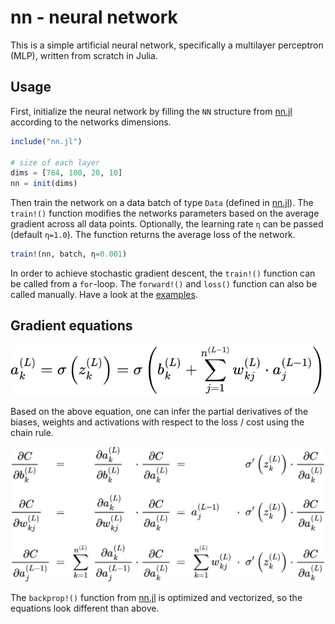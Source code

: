 # nn - neural network

This is a simple artificial neural network, specifically a multilayer
perceptron (MLP), written from scratch in Julia.

## Usage

First, initialize the neural network by filling the `NN` structure from
[nn.jl][1] according to the networks dimensions.

```julia
include("nn.jl")

# size of each layer
dims = [784, 100, 20, 10]
nn = init(dims)
```

Then train the network on a data batch of type `Data` (defined in
[nn.jl][1]). The `train!()` function modifies the networks
parameters based on the average gradient across all data points.
Optionally, the learning rate `η` can be passed (default `η=1.0`). The
function returns the average loss of the network.

```julia
train!(nn, batch, η=0.001)
```

In order to achieve stochastic gradient descent, the `train!()` function
can be called from a `for`-loop. The `forward!()` and `loss()` function
can also be called manually. Have a look at the [examples][2].

## Gradient equations

<picture>
  <source media="(prefers-color-scheme: light)" srcset="./images/forward.svg">
  <source media="(prefers-color-scheme: dark)" srcset="./images/forward_inv.svg">
  <img alt="forward propagation equation" src="./images/forward.svg">
</picture>

Based on the above equation, one can infer the partial derivatives of
the biases, weights and activations with respect to the loss / cost
using the chain rule.

<picture>
  <source media="(prefers-color-scheme: light)" srcset="./images/gradient.svg">
  <source media="(prefers-color-scheme: dark)" srcset="./images/gradient_inv.svg">
  <img alt="derivatives of biases, kernels and activations" src="./images/gradient.svg">
</picture>

The `backprop!()` function from [nn.jl][1] is optimized and
vectorized, so the equations look different than above.

[1]: ./nn.jl
[2]: ./examples/
